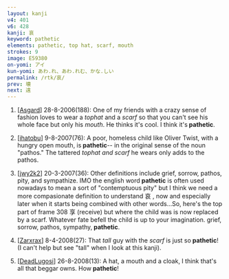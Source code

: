 ```yaml
---
layout: kanji
v4: 401
v6: 428
kanji: 哀
keyword: pathetic
elements: pathetic, top hat, scarf, mouth
strokes: 9
image: E59380
on-yomi: アイ
kun-yomi: あわ.れ、あわ.れむ、かな.しい
permalink: /rtk/哀/
prev: 壊
next: 遠
---
```


1) [<a href="http://kanji.koohii.com/profile/Asgard">Asgard</a>] 28-8-2006(188): One of my friends with a crazy sense of fashion loves to wear a <em>tophat</em> and a <em>scarf</em> so that you can&#039;t see his whole face but only his <em>mouth</em>. He thinks it&#039;s cool. I think it&#039;s<strong> pathetic</strong>.

2) [<a href="http://kanji.koohii.com/profile/ihatobu">ihatobu</a>] 9-8-2007(76): A poor, homeless child like Oliver Twist, with a hungry open mouth, is<strong> pathetic</strong>-- in the original sense of the noun &quot;pathos.&quot; The tattered <em>tophat and scarf</em> he wears only adds to the pathos.

3) [<a href="http://kanji.koohii.com/profile/jwy2k2">jwy2k2</a>] 20-3-2007(36): Other definitions include grief, sorrow, pathos, pity, and sympathize. IMO the english word<strong> pathetic</strong> is often used nowadays to mean a sort of &quot;contemptuous pity&quot; but I think we need a more compasionate definition to understand 哀 , now and especially later when it starts being combined with other words...So, here&#039;s the top part of frame 308 享 (receive) but where the child was is now replaced by a scarf. Whatever fate befell the child is up to your imagination. grief, sorrow, pathos, sympathy,<strong> pathetic</strong>.

4) [<a href="http://kanji.koohii.com/profile/Zarxrax">Zarxrax</a>] 8-4-2008(27): That <em>tall</em> guy with the <em>scarf</em> is just so<strong> pathetic</strong>! (I can&#039;t help but see &quot;tall&quot; when I look at this kanji).

5) [<a href="http://kanji.koohii.com/profile/DeadLugosi">DeadLugosi</a>] 26-8-2008(13): A hat, a mouth and a cloak, I think that&#039;s all that beggar owns. How<strong> pathetic</strong>!

